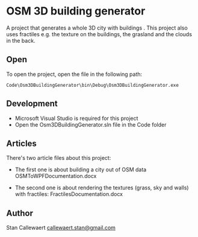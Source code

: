 # OSM 3D building generator

A project that generates a whole 3D city with buildings . This project also uses fractiles e.g. the texture on the buildings, the grasland and the clouds in the back.

## Open 

To open the project, open the file in the following path:

```
Code\Osm3DBuildingGenerator\bin\Debug\Osm3DBuildingGenerator.exe
```

## Development

- Microsoft Visual Studio is required for this project
- Open the Osm3DBuildingGenerator.sln file in the Code folder

## Articles

There's two article files about this project:

- The first one is about building a city out of OSM data
    OSMToWPFDocumentation.docx

- The second one is about rendering the textures (grass, sky and walls) with fractiles:
    FractilesDocumentation.docx

## Author

Stan Callewaert
callewaert.stan@gmail.com

